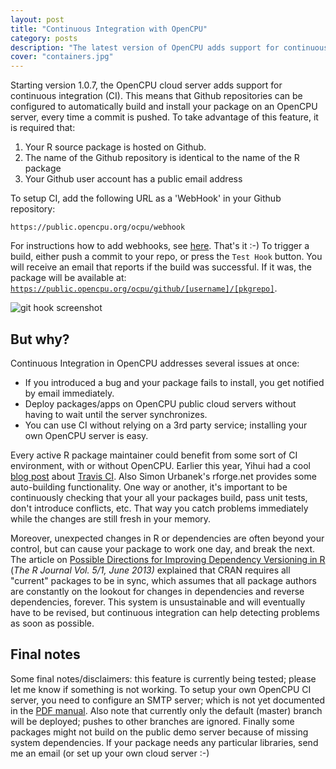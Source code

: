 ```yaml
---
layout: post
title: "Continuous Integration with OpenCPU"
category: posts
description: "The latest version of OpenCPU adds support for continuous integration. Any R package that is hosted on Github is supported."
cover: "containers.jpg"
---
```


Starting version 1.0.7, the OpenCPU cloud server adds support for continuous integration (CI). This means that Github repositories can be configured to automatically build and install your package on an OpenCPU server, every time a commit is pushed. To take advantage of this feature, it is required that:

<ol>
	<li>Your R source package is hosted on Github.</li>
	<li>The name of the Github repository is identical to the name of the R package</li>
	<li>Your Github user account has a public email address</li>
</ol>

To setup CI, add the following URL as a 'WebHook' in your Github repository: 

    https://public.opencpu.org/ocpu/webhook

For instructions how to add webhooks, see [here](https://help.github.com/articles/post-receive-hooks). That's it :-) To trigger a build, either push a commit to your repo, or press the <code>Test Hook</code> button. You will receive an email that reports if the build was successful. If it was, the package will be available at: <code>https://public.opencpu.org/ocpu/github/[username]/[pkgrepo]</code>.

<img class="img-thumbnail img-responsive" src="../../images/githook.png" alt="git hook screenshot">

## But why?

Continuous Integration in OpenCPU addresses several issues at once:

<ul>
	<li>If you introduced a bug and your package fails to install, you get notified by email immediately.</li>
	<li>Deploy packages/apps on OpenCPU public cloud servers without having to wait until the server synchronizes.</li>
	<li>You can use CI without relying on a 3rd party service; installing your own OpenCPU server is easy.</li>
</ul>

Every active R package maintainer could benefit from some sort of CI environment, with or without OpenCPU. Earlier this year, Yihui had a cool [blog post](http://yihui.name/en/2013/04/travis-ci-for-r/) about [Travis CI](https://travis-ci.org/). Also Simon Urbanek's rforge.net provides some auto-building functionality. One way or another, it's important to be continuously checking that your all your packages build, pass unit tests, don't introduce conflicts, etc. That way you catch problems immediately while the changes are still fresh in your memory.

Moreover, unexpected changes in R or dependencies are often beyond your control, but can cause your package to work one day, and break the next. The article on [Possible Directions for Improving Dependency Versioning in R](http://arxiv.org/abs/1303.2140) (<i>The R Journal Vol. 5/1, June 2013)</i> explained that CRAN requires all "current" packages to be in sync, which assumes that all package authors are constantly on the lookout for changes in dependencies and reverse dependencies, forever. This system is unsustainable and will eventually have to be revised, but continuous integration can help detecting problems as soon as possible.

## Final notes

Some final notes/disclaimers: this feature is currently being tested; please let me know if something is not working. To setup your own OpenCPU CI server, you need to configure an SMTP server; which is not yet documented in the [PDF manual](http://jeroenooms.github.com/opencpu-manual/opencpu-manual.pdf). Also note that currently only the default (master) branch will be deployed; pushes to other branches are ignored. Finally some packages might not build on the public demo server because of missing system dependencies. If your package needs any particular libraries, send me an email (or set up your own cloud server :-)
